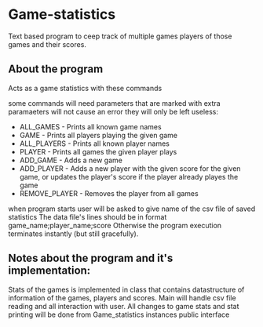 # Game-statistics
Text based program to ceep track of multiple games players of those games and their scores.

## About the program
Acts as a game statistics with these commands

some commands will need parameters that are marked with <parameter>
extra paramaeters will not cause an error they will only be left useless:
  
- ALL_GAMES - Prints all known game names
- GAME <game name> - Prints all players playing the given game
- ALL_PLAYERS - Prints all known player names
- PLAYER <player name> - Prints all games the given player plays
- ADD_GAME <game name> - Adds a new game
- ADD_PLAYER <game name> <player name> <score> - Adds a new player with the given score for the given game, or updates the player's score if the player
  already playes the game
- REMOVE_PLAYER <player name> - Removes the player from all games
  
when program starts user will be asked to give name of the csv file of saved statistics
The data file's lines should be in format game_name;player_name;score
Otherwise the program execution terminates instantly (but still gracefully).
  
  
## Notes about the program and it's implementation:
Stats of the games is implemented in class that contains datastructure of information of the games, players and scores.
Main will handle csv file reading and all interaction with user.
All changes to game stats and stat printing will be done from Game_statistics instances public interface
